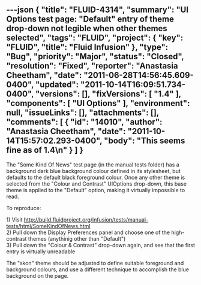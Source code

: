 ---json
{
  "title": "FLUID-4314",
  "summary": "UI Options test page: \"Default\" entry of theme drop-down not legible when other themes selected",
  "tags": "FLUID",
  "project": {
    "key": "FLUID",
    "title": "Fluid Infusion"
  },
  "type": "Bug",
  "priority": "Major",
  "status": "Closed",
  "resolution": "Fixed",
  "reporter": "Anastasia Cheetham",
  "date": "2011-06-28T14:56:45.609-0400",
  "updated": "2011-10-14T16:09:51.734-0400",
  "versions": [],
  "fixVersions": [
    "1.4"
  ],
  "components": [
    "UI Options"
  ],
  "environment": null,
  "issueLinks": [],
  "attachments": [],
  "comments": [
    {
      "id": "14010",
      "author": "Anastasia Cheetham",
      "date": "2011-10-14T15:57:02.293-0400",
      "body": "This seems fine as of 1.4\n"
    }
  ]
}
---
The "Some Kind Of News" test page (in the manual tests folder) has a background dark blue background colour defined in its stylesheet, but defaults to the default black foreground colour. Once any other theme is selected from the "Colour and Contrast" UIOptions drop-down, this base theme is applied to the "Default" option, making it virtually impossible to read.

To reproduce:

1\) Visit <http://build.fluidproject.org/infusion/tests/manual-tests/html/SomeKindOfNews.html>\
2\) Pull down the Display Preferences panel and choose one of the high-contrast themes (anythinig other than "Default")\
3\) Pull down the "Colour & Contrast" drop-down again, and see that the first entry is virtually unreadable

The "skon" theme should be adjusted to define suitable foreground and background colours, and use a different technique to accomplish the blue background on the page.

        